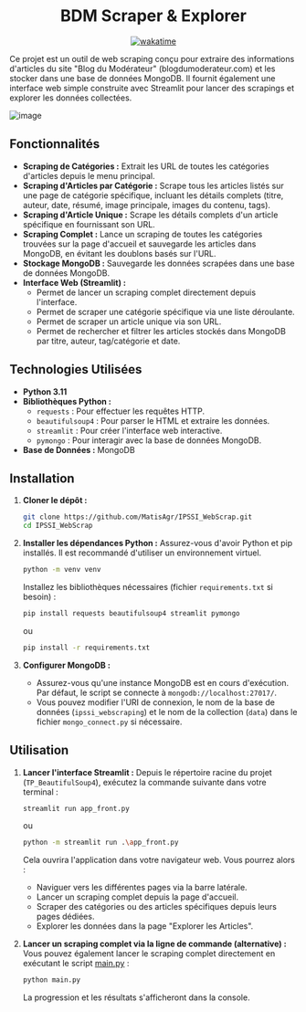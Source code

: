 <div align="center">

# BDM Scraper & Explorer
   
[![wakatime](https://wakatime.com/badge/user/a16f794f-b91d-4818-8dfc-d768ce605ece/project/a6c21011-3204-4b5a-a1ce-39665c6ea52b.svg)](https://wakatime.com/badge/user/a16f794f-b91d-4818-8dfc-d768ce605ece/project/a6c21011-3204-4b5a-a1ce-39665c6ea52b)

</div>

Ce projet est un outil de web scraping conçu pour extraire des informations d'articles du site "Blog du Modérateur" (blogdumoderateur.com) et les stocker dans une base de données MongoDB. Il fournit également une interface web simple construite avec Streamlit pour lancer des scrapings et explorer les données collectées.

![image](https://github.com/user-attachments/assets/2e6569bb-b4e9-4792-aad8-0c642034cc35)

## Fonctionnalités

*   **Scraping de Catégories :** Extrait les URL de toutes les catégories d'articles depuis le menu principal.
*   **Scraping d'Articles par Catégorie :** Scrape tous les articles listés sur une page de catégorie spécifique, incluant les détails complets (titre, auteur, date, résumé, image principale, images du contenu, tags).
*   **Scraping d'Article Unique :** Scrape les détails complets d'un article spécifique en fournissant son URL.
*   **Scraping Complet :** Lance un scraping de toutes les catégories trouvées sur la page d'accueil et sauvegarde les articles dans MongoDB, en évitant les doublons basés sur l'URL.
*   **Stockage MongoDB :** Sauvegarde les données scrapées dans une base de données MongoDB.
*   **Interface Web (Streamlit) :**
    *   Permet de lancer un scraping complet directement depuis l'interface.
    *   Permet de scraper une catégorie spécifique via une liste déroulante.
    *   Permet de scraper un article unique via son URL.
    *   Permet de rechercher et filtrer les articles stockés dans MongoDB par titre, auteur, tag/catégorie et date.

## Technologies Utilisées

*   **Python 3.11**
*   **Bibliothèques Python :**
    *   `requests` : Pour effectuer les requêtes HTTP.
    *   `beautifulsoup4` : Pour parser le HTML et extraire les données.
    *   `streamlit` : Pour créer l'interface web interactive.
    *   `pymongo` : Pour interagir avec la base de données MongoDB.
*   **Base de Données :** MongoDB

## Installation

1.  **Cloner le dépôt :**
    ```sh
    git clone https://github.com/MatisAgr/IPSSI_WebScrap.git
    cd IPSSI_WebScrap
    ```
2.  **Installer les dépendances Python :**
    Assurez-vous d'avoir Python et pip installés. Il est recommandé d'utiliser un environnement virtuel.
    ```sh
    python -m venv venv
    ```
    Installez les bibliothèques nécessaires (fichier `requirements.txt` si besoin) :
    ```sh
    pip install requests beautifulsoup4 streamlit pymongo
    ```
    ou
    ```sh
    pip install -r requirements.txt
    ```


3.  **Configurer MongoDB :**
    *   Assurez-vous qu'une instance MongoDB est en cours d'exécution. Par défaut, le script se connecte à `mongodb://localhost:27017/`.
    *   Vous pouvez modifier l'URI de connexion, le nom de la base de données (`ipssi_webscraping`) et le nom de la collection (`data`) dans le fichier `mongo_connect.py` si nécessaire.

## Utilisation

1.  **Lancer l'interface Streamlit :**
    Depuis le répertoire racine du projet (`TP_BeautifulSoup4`), exécutez la commande suivante dans votre terminal :
    ```sh
    streamlit run app_front.py
    ```
    ou
    ```sh
    python -m streamlit run .\app_front.py
    ```
    
    Cela ouvrira l'application dans votre navigateur web. Vous pourrez alors :
    *   Naviguer vers les différentes pages via la barre latérale.
    *   Lancer un scraping complet depuis la page d'accueil.
    *   Scraper des catégories ou des articles spécifiques depuis leurs pages dédiées.
    *   Explorer les données dans la page "Explorer les Articles".

2.  **Lancer un scraping complet via la ligne de commande (alternative) :**
    Vous pouvez également lancer le scraping complet directement en exécutant le script [main.py](http://_vscodecontentref_/0) :
    ```sh
    python main.py
    ```
    La progression et les résultats s'afficheront dans la console.
